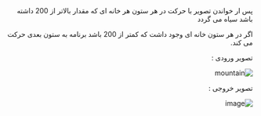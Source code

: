 <div dir = "rtl">
  پس ار خواندن تصویر با حرکت در هر ستون هر خانه ای که مقدار بالاتر از 200 داشته باشد سیاه می گردد
  
  اگر در هر ستون خانه ای وجود داشت که کمتر از 200 باشد برنامه به ستون بعدی حرکت می کند.
  
  تصویر ورودی :
  
  ![mountain](https://user-images.githubusercontent.com/80279784/113547870-e1a9c500-9603-11eb-8c4f-62034c31e7ad.png)

  تصویر خروجی :
  
  ![image](https://user-images.githubusercontent.com/80279784/113547951-fede9380-9603-11eb-9422-9372a904f564.png)


</div>
